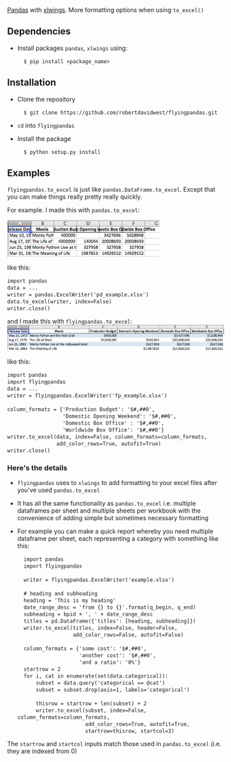 [Pandas](http://pandas.pydata.org/) with [xlwings](http://xlwings.org/). More formatting options when using `to_excel()`

## Dependencies 

* Install packages `pandas`, `xlwings` using:

		$ pip install <package_name>
				
## Installation

* Clone the repository

		$ git clone https://github.com/robertdavidwest/flyingpandas.git

* `cd` into `flyingpandas`
* Install the package
  
        $ python setup.py install


## Examples

`flyingpandas.to_excel` is just like `pandas.DataFrame.to_excel`. Except that you can make things really pretty really quickly.

For example. I made this with `pandas.to_excel`:

![pandas_to_excel](imgs_for_readme/pandas_to_excel.png)

like this:

    import pandas
    data = ...
    writer = pandas.ExcelWriter('pd_example.xlsx')
	data.to_excel(writer, index=False)
	writer.close()
	
and I made this with `flyingpandas.to_excel`:
![pandas_to_excel](imgs_for_readme/flyingpandas_to_excel.png)

like this:

	import pandas
	import flyingpandas
	data = ...
	writer = flyingpandas.ExcelWriter('fp_example.xlsx')
	
	column_formats = {'Production Budget': '$#,##0',
	                  'Domestic Opening Weekend': '$#,##0',
	                  'Domestic Box Office' : '$#,##0',
	                  'Worldwide Box Office': '$#,##0'}
	writer.to_excel(data, index=False, column_formats=column_formats,
	                add_color_rows=True, autofit=True)
	writer.close()
	

### Here's the details

* `flyingpandas` uses to `xlwings` to add formatting to your excel files after you've used `pandas.to_excel`
* It has all the same functionality as `pandas.to_excel` i.e. multiple dataframes per sheet and multiple sheets per workbook with the convenience of adding simple but sometimes necessary formatting
* For example you can make a quick report whereby you need multiple dataframe per sheet, each representing a category with something like this:

		import pandas
		import flyingpandas
	
		writer = flyingpandas.ExcelWriter('example.xlsx')

		# heading and subheading
		heading = 'This is my heading'
		date_range_desc = 'from {} to {}'.format(q_begin, q_end)
		subheading = bpid + ', ' + date_range_desc
		titles = pd.DataFrame({'titles': [heading, subheading]})
		writer.to_excel(titles, index=False, header=False,
		                add_color_rows=False, autofit=False)

		column_formats = {'some cost': '$#,##0',
		                  'another cost': '$#,##0',
		                  'and a ratio': '0%'}		
		startrow = 2
		for i, cat in enumerate(set(data.categorical)):
			subset = data.query('categorical == @cat')
			subset = subset.drop(axis=1, labels='categorical')
			
			thisrow = startrow + len(subset) + 2
			writer.to_excel(subset, index=False, column_formats=column_formats,
		                    add_color_rows=True, autofit=True,
							startrow=thisrow, startcol=3)

The `startrow` and `startcol` inputs match those used in `pandas.to_excel` (i.e. they are indexed from 0)